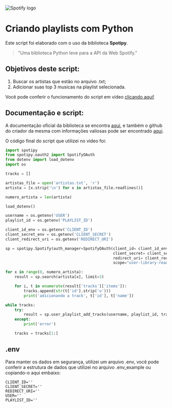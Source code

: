 ![Spotify logo](https://github.com/Romano-g/spotify-script/assets/143983377/6bb3085f-6f38-4033-966e-607a5fda3f4e)



# Criando playlists com Python

Este script foi elaborado com o uso da biblioteca **Spotipy**.

>"Uma biblioteca Python leve para a API da Web Spotify."

## Objetivos deste script:

1. Buscar os artistas que estão no arquivo .txt;
2. Adicionar suas top 3 musicas na playlist selecionada.

Você pode conferir o funcionamento do script em vídeo [clicando aqui!](https://youtu.be/vC1mIFwHJg4)

## Documentação e script:

A documentação oficial da biblioteca se encontra [aqui](https://spotipy.readthedocs.io/en/2.22.1/#getting-started), e também o github do criador da mesma com informações valiosas pode ser encontrado [aqui](https://github.com/spotipy-dev/spotipy).

O código final do script que utilizei no vídeo foi:

~~~python
import spotipy
from spotipy.oauth2 import SpotifyOAuth
from dotenv import load_dotenv
import os

tracks = []

artistas_file = open('artistas.txt', 'r')
artista = [x.strip('\n') for x in artistas_file.readlines()]

numero_artista = len(artista)

load_dotenv()

username = os.getenv('USER')
playlist_id = os.getenv('PLAYLIST_ID')

client_id_env = os.getenv('CLIENT_ID')
client_secret_env = os.getenv('CLIENT_SECRET')
client_redirect_uri = os.getenv('REDIRECT_URI')

sp = spotipy.Spotify(auth_manager=SpotifyOAuth(client_id= client_id_env,
                                               client_secret= client_secret_env,
                                               redirect_uri= client_redirect_uri,
                                               scope="user-library-read"))

for x in range(0, numero_artista):
    result = sp.search(artista[x], limit=3)

    for i, t in enumerate(result['tracks']['items']):
        tracks.append(str(t['id'].strip('u')))
        print('adicionando a track', t['id'], t['name'])

while tracks:
    try:
        result = sp.user_playlist_add_tracks(username, playlist_id, tracks[:1])
    except:
        print('error')

    tracks = tracks[1:]
~~~

## .env

Para manter os dados em segurança, utilizei um arquivo .env, você pode conferir a estrutura de dados que utilizei no arquivo .env_example ou copiando-o aqui embaixo:

~~~
CLIENT_ID=''
CLIENT_SECRET=''
REDIRECT_URI=''
USER=''
PLAYLIST_ID=''
~~~

